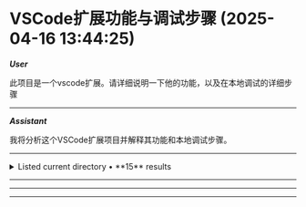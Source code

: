 <!-- Generated by SpecStory -->

# VSCode扩展功能与调试步骤 (2025-04-16 13:44:25)

_**User**_

此项目是一个vscode扩展。请详细说明一下他的功能，以及在本地调试的详细步骤

---

_**Assistant**_

我将分析这个VSCode扩展项目并解释其功能和本地调试步骤。

---

<details>
            <summary>Listed current directory • **15** results</summary>
        
| Name |
|-------|
| 📄 `.cursorindexingignore` |
| 📁 `.specstory` |
| 📄 `run-reader-tests.js` |
| 📄 `tsconfig.reader.json` |
| 📄 `compile-reader.js` |
| 📁 `out` |
| 📁 `node_modules` |
| 📄 `package-lock.json` |
| 📄 `package.json` |
| 📁 `src` |
| 📄 `.gitignore` |
| 📁 `.vscode` |
| 📄 `README.md` |
| 📄 `tsconfig.json` |
| 📁 `.cursor` |

</details>

---



---



---

